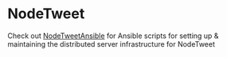 # NodeTweet
Check out [NodeTweetAnsible](https://github.com/scherroman/NodeTweetAnsible) for Ansible scripts for setting up & maintaining the distributed server infrastructure for NodeTweet

